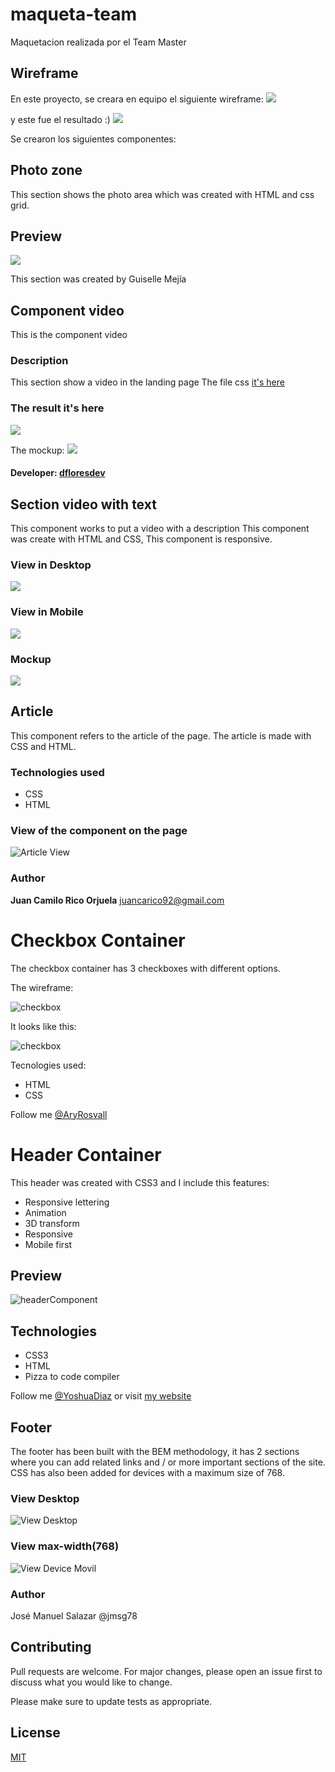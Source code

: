 # maqueta-team

Maquetacion realizada por el Team Master

## Wireframe

En este proyecto, se creara en equipo el siguiente wireframe:
![](./resources/wireframe.png)

y este fue el resultado :)
![](./resources/solution.png)


Se crearon los siguientes componentes:

## Photo zone

This section shows the photo area which was created with HTML and css grid.

## Preview

![](resources/images/Screenshot.png)

This section was created by Guiselle Mejía

## Component video

This is the component video

### Description

This section show a video in the landing page
The file css [it's here](/style/css/video.ss)

### The result it's here

![](/resources/images/component_video.png)

The mockup:
![](/resources/wireframe.png)

#### Developer: [dfloresdev](https://github.com/dfloresdev)


## Section video with text

This component works to put a video with a description
This component was create with HTML and CSS, This component is responsive. 

### View in Desktop 
![](/resources/images/video_with_text_desktop.png)

### View in Mobile
![](/resources/images/video_with_text_mobile.png)

### Mockup 
![](/resources/images/mockup_video_with_text.png)

## Article

This component refers to the article of the page. The article is made with CSS and HTML.

### Technologies used

* CSS
* HTML

### View of the component on the page

![](/resources/images/article-view_.png "Article View")

### Author

**Juan Camilo Rico Orjuela**  <juancarico92@gmail.com>

# Checkbox Container

The checkbox container has 3 checkboxes with different options.

The wireframe:

![checkbox](/resources/images/checkboxWireframe.png)


It looks like this:

![checkbox](/resources/images/checkbox.png)

Tecnologies used:

- HTML
- CSS

Follow me [@AryRosvall](https://twitter.com/AryRosvall)



# Header Container

This header was created with CSS3 and I include this features:

* Responsive lettering
* Animation
* 3D transform
* Responsive
* Mobile first

## Preview
![headerComponent](/resources/images/component_header.png)

## Technologies
* CSS3
* HTML
* Pizza to code compiler

Follow me [@YoshuaDiaz](https://twitter.com/yoshuadiaz) or visit [my website](https://yoshuadiaz.com)



## Footer

The footer has been built with the BEM methodology, it has 2 sections where you can add related links and / or more important sections of the site. CSS has also been added for devices with a maximum size of 768.

### View Desktop 
![View Desktop](../resources/images/menu1024.png)

### View max-width(768) 
![View Device Movil](../resources/images/menu768.png)

### Author
José Manuel Salazar @jmsg78

## Contributing
Pull requests are welcome. For major changes, please open an issue first to discuss what you would like to change.

Please make sure to update tests as appropriate.

## License
[MIT](https://choosealicense.com/licenses/mit/)